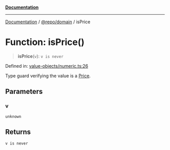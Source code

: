 [**Documentation**](../../../README.md)

***

[Documentation](../../../README.md) / [@repo/domain](../README.md) / isPrice

# Function: isPrice()

> **isPrice**(`v`): `v is never`

Defined in: [value-objects/numeric.ts:26](https://github.com/o3osatoshi/experiment/blob/54ab00df974a3e9f8283fbcd8c611ed1e0274132/packages/domain/src/value-objects/numeric.ts#L26)

Type guard verifying the value is a [Price](../type-aliases/Price.md).

## Parameters

### v

`unknown`

## Returns

`v is never`

